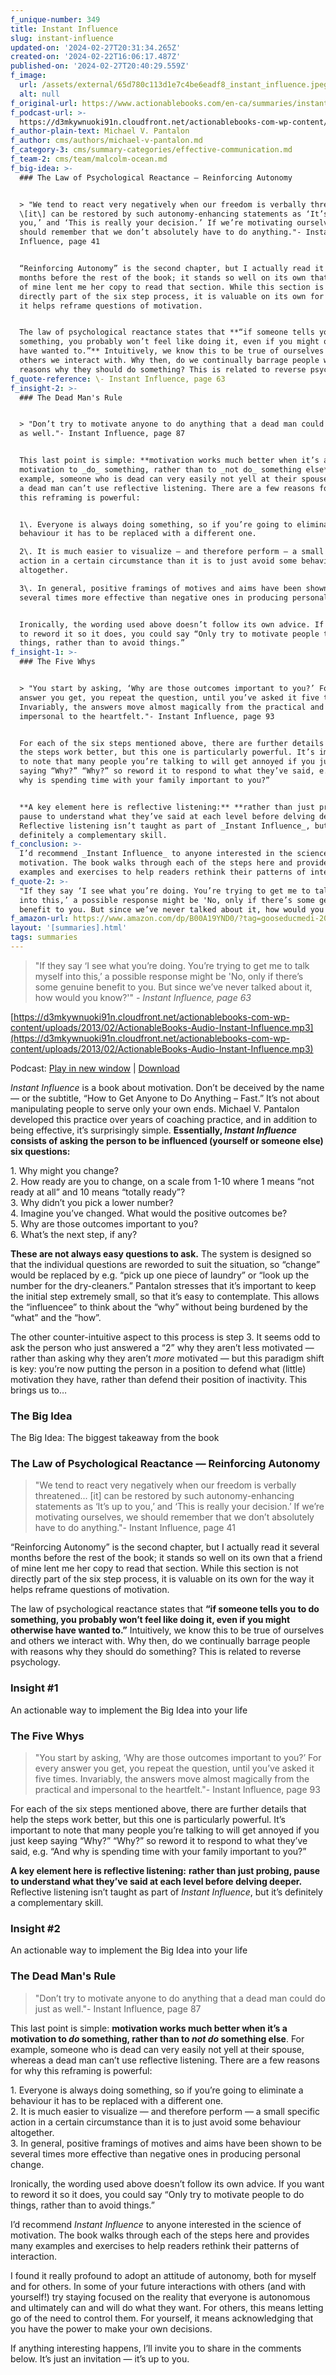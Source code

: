 ```yaml
---
f_unique-number: 349
title: Instant Influence
slug: instant-influence
updated-on: '2024-02-27T20:31:34.265Z'
created-on: '2024-02-22T16:06:17.487Z'
published-on: '2024-02-27T20:40:29.559Z'
f_image:
  url: /assets/external/65d780c113d1e7c4be6eadf8_instant_influence.jpeg
  alt: null
f_original-url: https://www.actionablebooks.com/en-ca/summaries/instant-influence/
f_podcast-url: >-
  https://d3mkywnuoki91n.cloudfront.net/actionablebooks-com-wp-content/uploads/2013/02/ActionableBooks-Audio-Instant-Influence.mp3
f_author-plain-text: Michael V. Pantalon
f_author: cms/authors/michael-v-pantalon.md
f_category-3: cms/summary-categories/effective-communication.md
f_team-2: cms/team/malcolm-ocean.md
f_big-idea: >-
  ### The Law of Psychological Reactance — Reinforcing Autonomy


  > "We tend to react very negatively when our freedom is verbally threatened...
  \[it\] can be restored by such autonomy-enhancing statements as ‘It’s up to
  you,’ and ‘This is really your decision.’ If we’re motivating ourselves, we
  should remember that we don’t absolutely have to do anything."- Instant
  Influence, page 41


  “Reinforcing Autonomy” is the second chapter, but I actually read it several
  months before the rest of the book; it stands so well on its own that a friend
  of mine lent me her copy to read that section. While this section is not
  directly part of the six step process, it is valuable on its own for the way
  it helps reframe questions of motivation.


  The law of psychological reactance states that **“if someone tells you to do
  something, you probably won’t feel like doing it, even if you might otherwise
  have wanted to.”** Intuitively, we know this to be true of ourselves and
  others we interact with. Why then, do we continually barrage people with
  reasons why they should do something? This is related to reverse psychology.
f_quote-reference: \- Instant Influence, page 63
f_insight-2: >-
  ### The Dead Man's Rule


  > "Don’t try to motivate anyone to do anything that a dead man could do just
  as well."- Instant Influence, page 87


  This last point is simple: **motivation works much better when it’s a
  motivation to _do_ something, rather than to _not do_ something else**. For
  example, someone who is dead can very easily not yell at their spouse, whereas
  a dead man can’t use reflective listening. There are a few reasons for why
  this reframing is powerful:


  1\. Everyone is always doing something, so if you’re going to eliminate a
  behaviour it has to be replaced with a different one.  

  2\. It is much easier to visualize — and therefore perform — a small specific
  action in a certain circumstance than it is to just avoid some behaviour
  altogether.  

  3\. In general, positive framings of motives and aims have been shown to be
  several times more effective than negative ones in producing personal change.


  Ironically, the wording used above doesn’t follow its own advice. If you want
  to reword it so it does, you could say “Only try to motivate people to do
  things, rather than to avoid things.”
f_insight-1: >-
  ### The Five Whys


  > "You start by asking, ‘Why are those outcomes important to you?’ For every
  answer you get, you repeat the question, until you’ve asked it five times.
  Invariably, the answers move almost magically from the practical and
  impersonal to the heartfelt."- Instant Influence, page 93


  For each of the six steps mentioned above, there are further details that help
  the steps work better, but this one is particularly powerful. It’s important
  to note that many people you’re talking to will get annoyed if you just keep
  saying “Why?” “Why?” so reword it to respond to what they’ve said, e.g. “And
  why is spending time with your family important to you?”


  **A key element here is reflective listening:** **rather than just probing,
  pause to understand what they’ve said at each level before delving deeper.**
  Reflective listening isn’t taught as part of _Instant Influence_, but it’s
  definitely a complementary skill.
f_conclusion: >-
  I’d recommend _Instant Influence_ to anyone interested in the science of
  motivation. The book walks through each of the steps here and provides many
  examples and exercises to help readers rethink their patterns of interaction.
f_quote-2: >-
  "If they say ‘I see what you’re doing. You’re trying to get me to talk myself
  into this,’ a possible response might be 'No, only if there’s some genuine
  benefit to you. But since we’ve never talked about it, how would you know?'"
f_amazon-url: https://www.amazon.com/dp/B00A19YND0/?tag=gooseducmedi-20
layout: '[summaries].html'
tags: summaries
---
```


> "If they say ‘I see what you’re doing. You’re trying to get me to talk myself into this,’ a possible response might be 'No, only if there’s some genuine benefit to you. But since we’ve never talked about it, how would you know?'" _\- Instant Influence, page 63_

[https://d3mkywnuoki91n.cloudfront.net/actionablebooks-com-wp-content/uploads/2013/02/ActionableBooks-Audio-Instant-Influence.mp3](https://d3mkywnuoki91n.cloudfront.net/actionablebooks-com-wp-content/uploads/2013/02/ActionableBooks-Audio-Instant-Influence.mp3)

Podcast: [Play in new window](https://d3mkywnuoki91n.cloudfront.net/actionablebooks-com-wp-content/uploads/2013/02/ActionableBooks-Audio-Instant-Influence.mp3) | [Download](https://d3mkywnuoki91n.cloudfront.net/actionablebooks-com-wp-content/uploads/2013/02/ActionableBooks-Audio-Instant-Influence.mp3)

_Instant Influence_ is a book about motivation. Don’t be deceived by the name — or the subtitle, “How to Get Anyone to Do Anything – Fast.” It’s not about manipulating people to serve only your own ends. Michael V. Pantalon developed this practice over years of coaching practice, and in addition to being effective, it’s surprisingly simple. **Essentially, _Instant Influence_ consists of asking the person to be influenced (yourself or someone else) six questions:**

1\. Why might you change?  
2\. How ready are you to change, on a scale from 1-10 where 1 means “not ready at all” and 10 means “totally ready”?  
3\. Why didn’t you pick a lower number?  
4\. Imagine you’ve changed. What would the positive outcomes be?  
5\. Why are those outcomes important to you?  
6\. What’s the next step, if any?

**These are not always easy questions to ask.** The system is designed so that the individual questions are reworded to suit the situation, so “change” would be replaced by e.g. “pick up one piece of laundry” or “look up the number for the dry-cleaners.” Pantalon stresses that it’s important to keep the initial step extremely small, so that it’s easy to contemplate. This allows the “influencee” to think about the “why” without being burdened by the “what” and the “how”.

The other counter-intuitive aspect to this process is step 3. It seems odd to ask the person who just answered a “2” why they aren’t less motivated — rather than asking why they aren’t _more_ motivated — but this paradigm shift is key: you’re now putting the person in a position to defend what (little) motivation they have, rather than defend their position of inactivity. This brings us to…

### The Big Idea

The Big Idea: The biggest takeaway from the book

### The Law of Psychological Reactance — Reinforcing Autonomy

> "We tend to react very negatively when our freedom is verbally threatened... \[it\] can be restored by such autonomy-enhancing statements as ‘It’s up to you,’ and ‘This is really your decision.’ If we’re motivating ourselves, we should remember that we don’t absolutely have to do anything."- Instant Influence, page 41

“Reinforcing Autonomy” is the second chapter, but I actually read it several months before the rest of the book; it stands so well on its own that a friend of mine lent me her copy to read that section. While this section is not directly part of the six step process, it is valuable on its own for the way it helps reframe questions of motivation.

The law of psychological reactance states that **“if someone tells you to do something, you probably won’t feel like doing it, even if you might otherwise have wanted to.”** Intuitively, we know this to be true of ourselves and others we interact with. Why then, do we continually barrage people with reasons why they should do something? This is related to reverse psychology.

### Insight #1

An actionable way to implement the Big Idea into your life

### The Five Whys

> "You start by asking, ‘Why are those outcomes important to you?’ For every answer you get, you repeat the question, until you’ve asked it five times. Invariably, the answers move almost magically from the practical and impersonal to the heartfelt."- Instant Influence, page 93

For each of the six steps mentioned above, there are further details that help the steps work better, but this one is particularly powerful. It’s important to note that many people you’re talking to will get annoyed if you just keep saying “Why?” “Why?” so reword it to respond to what they’ve said, e.g. “And why is spending time with your family important to you?”

**A key element here is reflective listening:** **rather than just probing, pause to understand what they’ve said at each level before delving deeper.** Reflective listening isn’t taught as part of _Instant Influence_, but it’s definitely a complementary skill.

### Insight #2

An actionable way to implement the Big Idea into your life

### The Dead Man's Rule

> "Don’t try to motivate anyone to do anything that a dead man could do just as well."- Instant Influence, page 87

This last point is simple: **motivation works much better when it’s a motivation to _do_ something, rather than to _not do_ something else**. For example, someone who is dead can very easily not yell at their spouse, whereas a dead man can’t use reflective listening. There are a few reasons for why this reframing is powerful:

1\. Everyone is always doing something, so if you’re going to eliminate a behaviour it has to be replaced with a different one.  
2\. It is much easier to visualize — and therefore perform — a small specific action in a certain circumstance than it is to just avoid some behaviour altogether.  
3\. In general, positive framings of motives and aims have been shown to be several times more effective than negative ones in producing personal change.

Ironically, the wording used above doesn’t follow its own advice. If you want to reword it so it does, you could say “Only try to motivate people to do things, rather than to avoid things.”

I’d recommend _Instant Influence_ to anyone interested in the science of motivation. The book walks through each of the steps here and provides many examples and exercises to help readers rethink their patterns of interaction.

I found it really profound to adopt an attitude of autonomy, both for myself and for others. In some of your future interactions with others (and with yourself!) try staying focused on the reality that everyone is autonomous and ultimately can and will do what they want. For others, this means letting go of the need to control them. For yourself, it means acknowledging that you have the power to make your own decisions.

If anything interesting happens, I’ll invite you to share in the comments below. It’s just an invitation — it’s up to you.

